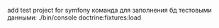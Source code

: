 add test project for symfony
команда для заполнения бд тестовыми данными: ./bin/console doctrine:fixtures:load
